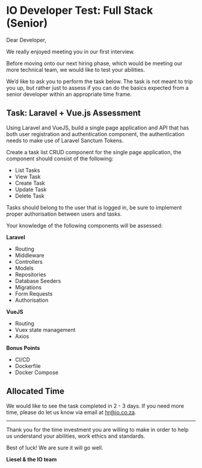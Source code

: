 # **IO Developer Test: Full Stack (Senior)**


Dear Developer,

We really enjoyed meeting you in our first interview.

Before moving onto our next hiring phase, which would be meeting our more technical team, we would like to test your abilities.

We’d like to ask you to perform the task below. The task is not meant to trip you up, but rather just to assess if you can do the basics expected from a senior developer within an appropriate time frame.

## **Task: Laravel + Vue.js Assessment**

Using Laravel and VueJS, build a single page application and API that has both user registration and authentication component, the authentication needs to make use of Laravel Sanctum Tokens.

Create a task list CRUD component for the single page application, the component should consist of the following:

- List Tasks
- View Task
- Create Task
- Update Task
- Delete Task

Tasks should belong to the user that is logged in, be sure to implement proper authorisation between users and tasks.

Your knowledge of the following components will be assessed:

**Laravel**

- Routing
- Middleware
- Controllers
- Models
- Repositories
- Database Seeders
- Migrations
- Form Requests
- Authorisation

**VueJS**

- Routing
- Vuex state management
- Axios

**Bonus Points**

- CI/CD
- Dockerfile
- Docker Compose

## **Allocated Time**

We would like to see the task completed in 2 - 3 days. If you need more time, please do let us know via email at hr@io.co.za. 

---

Thank you for the time investment you are willing to make in order to help us understand your abilities, work ethics and standards.

Best of luck! We are sure it will go well.

**Liesel & the IO team**

